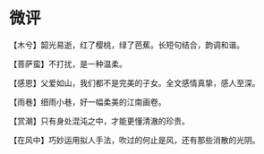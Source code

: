 # 微评

【木兮】韶光易逝，红了樱桃，绿了芭蕉。长短句结合，韵调和谐。 

【菩萨蛮】不打扰，是一种温柔。 

【感恩】父爱如山，我们都不是完美的子女。全文感情真挚，感人至深。 

【雨巷】细雨小巷，好一幅柔美的江南画卷。 

【赏潮】只有身处混沌之中，才能更懂清澈的珍贵。 

【在风中】巧妙运用拟人手法，吹过的何止是风，还有那些消散的光阴。